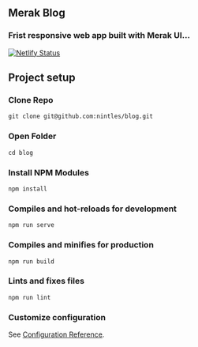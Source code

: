 ## Merak Blog

### Frist responsive web app built with Merak UI...

[![Netlify Status](https://api.netlify.com/api/v1/badges/de2de530-340e-476f-bdad-11f657d8e01b/deploy-status)](https://app.netlify.com/sites/merakapp-blog/deploys)

## Project setup
### Clone Repo
```
git clone git@github.com:nintles/blog.git
```
### Open Folder
```
cd blog
```

### Install NPM Modules
```
npm install
```

### Compiles and hot-reloads for development
```
npm run serve
```

### Compiles and minifies for production
```
npm run build
```

### Lints and fixes files
```
npm run lint
```

### Customize configuration
See [Configuration Reference](https://cli.vuejs.org/config/).
